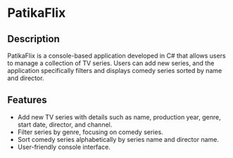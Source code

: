 # PatikaFlix

## Description

PatikaFlix is a console-based application developed in C# that allows users to manage a collection of TV series. Users can add new series, and the application specifically filters and displays comedy series sorted by name and director.

## Features

- Add new TV series with details such as name, production year, genre, start date, director, and channel.
- Filter series by genre, focusing on comedy series.
- Sort comedy series alphabetically by series name and director name.
- User-friendly console interface.
